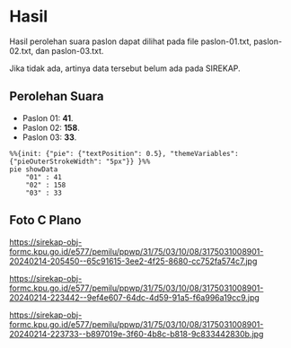 # Hasil

Hasil perolehan suara paslon dapat dilihat pada file paslon-01.txt, paslon-02.txt, dan paslon-03.txt.

Jika tidak ada, artinya data tersebut belum ada pada SIREKAP.

## Perolehan Suara

 * Paslon 01: **41**.
 * Paslon 02: **158**.
 * Paslon 03: **33**.

```mermaid
%%{init: {"pie": {"textPosition": 0.5}, "themeVariables": {"pieOuterStrokeWidth": "5px"}} }%%
pie showData
    "01" : 41
    "02" : 158
    "03" : 33
```
## Foto C Plano

https://sirekap-obj-formc.kpu.go.id/e577/pemilu/ppwp/31/75/03/10/08/3175031008901-20240214-205450--65c91615-3ee2-4f25-8680-cc752fa574c7.jpg

https://sirekap-obj-formc.kpu.go.id/e577/pemilu/ppwp/31/75/03/10/08/3175031008901-20240214-223442--9ef4e607-64dc-4d59-91a5-f6a996a19cc9.jpg

https://sirekap-obj-formc.kpu.go.id/e577/pemilu/ppwp/31/75/03/10/08/3175031008901-20240214-223733--b897019e-3f60-4b8c-b818-9c833442830b.jpg

